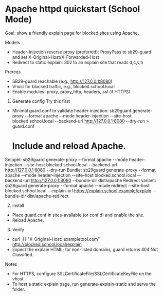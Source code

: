# Apache httpd quickstart (School Mode)

Goal: show a friendly explain page for blocked sites using Apache.

Models
- Header-injection reverse proxy (preferred): ProxyPass to sb29-guard and set X-Original-Host/X-Forwarded-Host
- Redirect to static explain: 302 to an explain site that reads d,c,v,h

Prereqs
- SB29-guard reachable (e.g., http://127.0.0.1:8080)
- Vhost for blocked traffic, e.g., blocked.school.local
- Enable modules: proxy, proxy_http, headers, ssl (if HTTPS)

1) Generate config
Try this first
- Minimal guard.conf to validate header-injection:
  sb29guard generate-proxy --format apache --mode header-injection --site-host blocked.school.local --backend-url http://127.0.0.1:8080 --dry-run > guard.conf
  # Include and reload Apache.
Snippet:
  sb29guard generate-proxy --format apache --mode header-injection --site-host blocked.school.local --backend-url http://127.0.0.1:8080 --dry-run
Bundle:
  sb29guard generate-proxy --format apache --mode header-injection --site-host blocked.school.local --backend-url http://127.0.0.1:8080 --bundle-dir dist/apache
Redirect variant:
  sb29guard generate-proxy --format apache --mode redirect --site-host blocked.school.local --explain-url https://explain.school.example/explain --bundle-dir dist/apache-redirect

2) Install
- Place guard.conf in sites-available (or conf.d) and enable the site.
- Reload Apache.

3) Verify
- curl -H "X-Original-Host: exampletool.com" http://blocked.school.local/explain
- Expect the explain HTML; for non-listed domains, guard returns 404 Not Classified.

Notes
- For HTTPS, configure SSLCertificateFile/SSLCertificateKeyFile on the vhost.
- To host a static explain page, run generate-explain-static and serve the folder.

